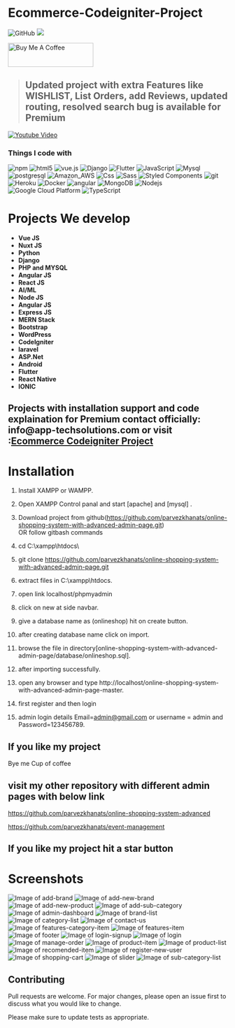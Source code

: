 # Ecommerce-Codeigniter-Project

![GitHub](https://img.shields.io/github/license/parvezkhanats/online-shopping-system-advanced)
![](https://visitor-badge.glitch.me/badge?page_id=parvezkhanats.shop)

<a href="https://www.buymeacoffee.com/parvezkhanats" target="_blank"><img src="https://cdn.buymeacoffee.com/buttons/v2/default-yellow.png" alt="Buy Me A Coffee" width="195" height="55"></a>

> ## Updated project with extra Features like WISHLIST, List Orders, add Reviews, updated routing, resolved search bug is available for Premium 

[![Youtube Video]()]()

<h3>Things I code with</h3>
<p>
  <img alt="npm" src="https://img.shields.io/badge/-NPM-CB3837?style=flat-square&logo=npm&logoColor=white" />
  <img alt="html5" src="https://img.shields.io/badge/-HTML5-E34F26?style=flat-square&logo=html5&logoColor=white" />
  <img src="https://img.shields.io/static/v1?label=Vue.js&amp;message=v2.6&amp;color=4FC08D&amp;style=flat-square&amp;logo=vue.js&amp;logoColor=ffffff" alt="vue.js">
  <img alt="Django" src="https://img.shields.io/badge/Django-092E20?style=flat-square&logo=django&logoColor=white" />
  <img alt="Flutter" src="https://img.shields.io/badge/Flutter-02569B?style=flat-square&logo=flutter&logoColor=white" />
  <img alt="JavaScript" src="https://img.shields.io/badge/JavaScript-323330?style=flat-square&logo=javascript&logoColor=F7DF1E" />
  <img alt="Mysql" src="https://img.shields.io/badge/MySQL-00000F?style=flat-square&logo=mysql&logoColor=white" />
  <img alt="postgresql" src="https://img.shields.io/badge/PostgreSQL-316192?style=flat-square&logo=postgresql&logoColor=white" />
  <img alt="Amazon_AWS" src="https://img.shields.io/badge/Amazon_AWS-232F3E?style=flat-square&logo=amazon-aws&logoColor=white" />
  <img alt="Css" src="https://img.shields.io/badge/CSS-239120?&style=flat-square&logo=css3&logoColor=white" />
  <img alt="Sass" src="https://img.shields.io/badge/-Sass-CC6699?style=flat-square&logo=sass&logoColor=white" />
  <img alt="Styled Components" src="https://img.shields.io/badge/-Styled_Components-db7092?style=flat-square&logo=styled-components&logoColor=white" />
  <img alt="git" src="https://img.shields.io/badge/-Git-F05032?style=flat-square&logo=git&logoColor=white" />
  <img alt="Heroku" src="https://img.shields.io/badge/-Heroku-430098?style=flat-square&logo=heroku&logoColor=white" />
  <img alt="Docker" src="https://img.shields.io/badge/-Docker-46a2f1?style=flat-square&logo=docker&logoColor=white" />
  <img alt="angular" src="https://img.shields.io/badge/-Angular-DD0031?style=flat-square&logo=angular&logoColor=white" />
  <img alt="MongoDB" src="https://img.shields.io/badge/-MongoDB-13aa52?style=flat-square&logo=mongodb&logoColor=white" />
  <img alt="Nodejs" src="https://img.shields.io/badge/-Nodejs-43853d?style=flat-square&logo=Node.js&logoColor=white" />
  <img alt="Google Cloud Platform" src="https://img.shields.io/badge/-Google_Cloud_Platform-1a73e8?style=flat-square&logo=google-cloud&logoColor=white" />
  <img alt="TypeScript" src="https://img.shields.io/badge/-TypeScript-007ACC?style=flat-square&logo=typescript&logoColor=white" />
  
</p>
<h1>Projects We develop</h1>

<ul>
	<li><b>Vue JS</b></li>
	<li><b>Nuxt JS</b></li>
	<li><b>Python</b></li>
	<li><b>Django</b></li>
	<li><b>PHP and MYSQL</b></li>
	<li><b>Angular JS</b></li>
	<li><b>React JS</b></li>
	<li><b>AI/ML</b></li>
  <li><b>Node JS</b></li>
  <li><b>Angular JS</b></li>
  <li><b>Express JS</b></li>
  <li><b>MERN Stack</b></li>
  <li><b>Bootstrap</b></li>
  <li><b>WordPress</b></li>
  <li><b>CodeIgniter</b></li>
  <li><b>laravel</b></li>
  <li><b>ASP.Net</b></li>
  <li><b>Android</b></li>
  <li><b>Flutter</b></li>
  <li><b>React Native</b></li>
  <li><b>IONIC</b></li>
</ul>
<h2> Projects with installation support and code explaination for Premium contact officially: info@app-techsolutions.com or visit :<a href="https://online-shop.app-techsolutions.com/">Ecommerce Codeigniter Project</a></h2>

# Installation

1. Install XAMPP or WAMPP.

2. Open XAMPP Control panal and start [apache] and [mysql] .

3. Download project from github(https://github.com/parvezkhanats/online-shopping-system-with-advanced-admin-page.git)  
    OR follow gitbash commands
    
1. cd C:\\xampp\htdocs\
    
2. git clone https://github.com/parvezkhanats/online-shopping-system-with-advanced-admin-page.git
    
4. extract files in C:\\xampp\htdocs\.

5. open link localhost/phpmyadmin

6. click on new at side navbar.

7. give a database name as (onlineshop) hit on create button.

8. after creating database name click on import.

9. browse the file in directory[online-shopping-system-with-advanced-admin-page/database/onlineshop.sql].

10. after importing successfully.

11. open any browser and type http://localhost/online-shopping-system-with-advanced-admin-page-master.

12. first register and then login

13. admin login details  Email=admin@gmail.com or username = admin and Password=123456789.

## If you like my project 
Bye me Cup of coffee


## visit my other repository with different admin pages with below link
https://github.com/parvezkhanats/online-shopping-system-advanced

https://github.com/parvezkhanats/event-management

##  If you like my project hit a star button



# Screenshots
![Image of add-brand](https://github.com/parvezkhanats/ecommerce-codeigniter/blob/master/screenshots/add-brand.png)
![Image of add-new-brand](https://github.com/parvezkhanats/ecommerce-codeigniter/blob/master/screenshots/add-new-brand.png)
![Image of add-new-product](https://github.com/parvezkhanats/ecommerce-codeigniter/blob/master/screenshots/add-new-product.png)
![Image of add-sub-category](https://github.com/parvezkhanats/ecommerce-codeigniter/blob/master/screenshots/add-sub-category.png)
![Image of admin-dashboard](https://github.com/parvezkhanats/ecommerce-codeigniter/blob/master/screenshots/admin-dashboard.png)
![Image of brand-list](https://github.com/parvezkhanats/ecommerce-codeigniter/blob/master/screenshots/brand-list.png)
![Image of category-list](https://github.com/parvezkhanats/ecommerce-codeigniter/blob/master/screenshots/category-list.png)
![Image of contact-us](https://github.com/parvezkhanats/ecommerce-codeigniter/blob/master/screenshots/contact-us.png)
![Image of features-category-item](https://github.com/parvezkhanats/ecommerce-codeigniter/blob/master/screenshots/features-category-item.png)
![Image of features-item](https://github.com/parvezkhanats/ecommerce-codeigniter/blob/master/screenshots/features-item.png)
![Image of footer](https://github.com/parvezkhanats/ecommerce-codeigniter/blob/master/screenshots/footer.png)
![Image of login-signup](https://github.com/parvezkhanats/ecommerce-codeigniter/blob/master/screenshots/login-signup.png)
![Image of login](https://github.com/parvezkhanats/ecommerce-codeigniter/blob/master/screenshots/login.png)
![Image of manage-order](https://github.com/parvezkhanats/ecommerce-codeigniter/blob/master/screenshots/manage-order.png)
![Image of product-item](https://github.com/parvezkhanats/ecommerce-codeigniter/blob/master/screenshots/product-item.png)
![Image of product-list](https://github.com/parvezkhanats/ecommerce-codeigniter/blob/master/screenshots/product-list.png)
![Image of recomended-item](https://github.com/parvezkhanats/ecommerce-codeigniter/blob/master/screenshots/recomended-item.png)
![Image of register-new-user](https://github.com/parvezkhanats/ecommerce-codeigniter/blob/master/screenshots/register-new-user.png)
![Image of shopping-cart](https://github.com/parvezkhanats/ecommerce-codeigniter/blob/master/screenshots/shopping-cart.png)
![Image of slider](https://github.com/parvezkhanats/ecommerce-codeigniter/blob/master/screenshots/slider.png)
![Image of sub-category-list](https://github.com/parvezkhanats/ecommerce-codeigniter/blob/master/screenshots/sub-category-list.png)





## Contributing
Pull requests are welcome. For major changes, please open an issue first to discuss what you would like to change.

Please make sure to update tests as appropriate.
